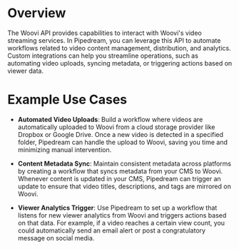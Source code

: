 # Overview

The Woovi API provides capabilities to interact with Woovi's video streaming services. In Pipedream, you can leverage this API to automate workflows related to video content management, distribution, and analytics. Custom integrations can help you streamline operations, such as automating video uploads, syncing metadata, or triggering actions based on viewer data.

# Example Use Cases

- **Automated Video Uploads**: Build a workflow where videos are automatically uploaded to Woovi from a cloud storage provider like Dropbox or Google Drive. Once a new video is detected in a specified folder, Pipedream can handle the upload to Woovi, saving you time and minimizing manual intervention.

- **Content Metadata Sync**: Maintain consistent metadata across platforms by creating a workflow that syncs metadata from your CMS to Woovi. Whenever content is updated in your CMS, Pipedream can trigger an update to ensure that video titles, descriptions, and tags are mirrored on Woovi.

- **Viewer Analytics Trigger**: Use Pipedream to set up a workflow that listens for new viewer analytics from Woovi and triggers actions based on that data. For example, if a video reaches a certain view count, you could automatically send an email alert or post a congratulatory message on social media.

